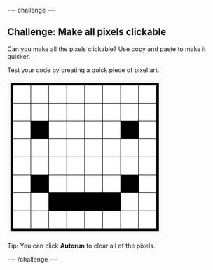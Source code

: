 --- challenge ---
## Challenge: Make all pixels clickable

Can you make all the pixels clickable? Use copy and paste to make it quicker.

Test your code by creating a quick piece of pixel art.

![screenshot](images/pixel-art-black-example.png)

Tip: You can click **Autorun** to clear all of the pixels.

--- /challenge ---
